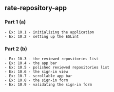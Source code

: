 ## rate-repository-app

### Part 1 (a)

    - Ex: 10.1 - initializing the application
    - Ex: 10.2 - setting up the ESLint

### Part 2 (b)

    - Ex: 10.3 - the reviewed repositories list
    - Ex: 10.4 - the app bar
    - Ex: 10.5 - polished reviewed repositories list
    - Ex: 10.6 - the sign-in view
    - Ex: 10.7 - scrollable app bar
    - Ex: 10.8 - the sign-in form
    - Ex: 10.9 - validating the sign-in form
